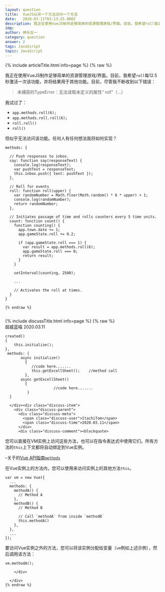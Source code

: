 ```yaml
---
layout: question
title:  VueJS从另一个方法访问一个方法
date:   2020-03-11T03:13:25.000Z
description: 我正在使用VueJS制作足够简单的资源管理游戏/界面。目前，我希望roll每12.5秒激活一次该功能，并将结果用于其他功能。目前，尽管我不断收到以下错误：...
img: 
author: 神乐古一
category: question
answer: 2
tags: JavaScript
topic: JavaScript
---
```

<div class="article-root">
  <div class="article">
    {% include articleTitle.html info=page %}
    {% raw %}
    <div class="article-content"><p><font style="vertical-align: inherit;"><font style="vertical-align: inherit;">我正在使用VueJS制作足够简单的资源管理游戏/界面。</font><font style="vertical-align: inherit;">目前，我希望</font></font><code>roll</code><font style="vertical-align: inherit;"><font style="vertical-align: inherit;">每12.5秒</font><font style="vertical-align: inherit;">激活一次该</font><font style="vertical-align: inherit;">功能，并将结果用于其他功能。</font><font style="vertical-align: inherit;">目前，尽管我不断收到以下错误：</font></font></p>

<blockquote>
  <p><font style="vertical-align: inherit;"><font style="vertical-align: inherit;">未捕获的TypeError：无法读取未定义的属性“ roll”（...）</font></font></p>
</blockquote>

<p><font style="vertical-align: inherit;"><font style="vertical-align: inherit;">我试过了：</font></font></p>

<ul>
<li><code>app.methods.roll(6);</code></li>
<li><code>app.methods.roll.roll(6);</code></li>
<li><code>roll.roll()</code></li>
<li><code>roll()</code></li>
</ul>

<p><font style="vertical-align: inherit;"><font style="vertical-align: inherit;">但似乎无法访问该功能。</font><font style="vertical-align: inherit;">任何人有任何想法我将如何实现？</font></font></p>

<pre><code>methods: {<font></font>
<font></font>
  // Push responses to inbox.<font></font>
  say: function say(responseText) {<font></font>
    console.log(responseText);<font></font>
    var pushText = responseText;<font></font>
    this.inbox.push({ text: pushText });<font></font>
  },<font></font>
<font></font>
  // Roll for events<font></font>
  roll: function roll(upper) {<font></font>
    var randomNumber = Math.floor(Math.random() * 6 * upper) + 1;<font></font>
    console.log(randomNumber);<font></font>
    return randomNumber;<font></font>
  },<font></font>
<font></font>
  // Initiates passage of time and rolls counters every 5 time units.<font></font>
  count: function count() {<font></font>
    function counting() {<font></font>
      app.town.date += 1;<font></font>
      app.gameState.roll += 0.2;<font></font>
<font></font>
      if (app.gameState.roll === 1) {<font></font>
        var result = app.methods.roll(6);<font></font>
        app.gameState.roll === 0;<font></font>
        return result;<font></font>
      }<font></font>
    }<font></font>
<font></font>
    setInterval(counting, 2500);<font></font>
<font></font>
    ...<font></font>
<font></font>
    // Activates the roll at times.<font></font>
  }<font></font>
}<font></font>
</code></pre></div>
    {% endraw %}
  </div>
  <p style="height: 0;width:0;overflow: hidden;"> 第588篇《VueJS从另一个方法访问一个方法》来自Winter(https://github.com/aiyld/aiyld.github.io)的站点</p>
  <div class="discuss-wrapper">
    {% include discussTitle.html info=page %}
    {% raw %}
    <div class="discuss-item">
        <div class="discuss-parent">
          <div class="discuss-meta">
            <span class="discuss-user">超威蓝喵</span>
            <span class="discuss-time">2020.03.11</span>
          </div>
          <div class="discuss-comment"><pre><code>created() <font></font>
{<font></font>
    this.initialize();     <font></font>
},<font></font>
 methods: {<font></font>
       async initialize()<font></font>
         {<font></font>
            //code here.......<font></font>
            this.getExcellSheet();    //method call<font></font>
         },<font></font>
       async getExcellSheet()<font></font>
         {<font></font>
                      //code here.......<font></font>
          }<font></font>
  }<font></font>
</code></pre></div>
        </div>
        
      </div><div class="discuss-item">
        <div class="discuss-parent">
          <div class="discuss-meta">
            <span class="discuss-user">ItachiTom</span>
            <span class="discuss-time">2020.03.11</span>
          </div>
          <div class="discuss-comment"><blockquote>
  <p><font style="vertical-align: inherit;"><font style="vertical-align: inherit;">您可以直接在VM实例上访问这些方法，也可以在指令表达式中使用它们。</font><font style="vertical-align: inherit;">所有方法的</font></font><code>this</code><font style="vertical-align: inherit;"><font style="vertical-align: inherit;">上下文</font><font style="vertical-align: inherit;">都将</font><font style="vertical-align: inherit;">自动绑定到Vue实例。</font></font></p>
</blockquote>

<p><font style="vertical-align: inherit;"><font style="vertical-align: inherit;">–关于的</font></font><a href="https://vuejs.org/v2/api/#methods" rel="noreferrer"><font style="vertical-align: inherit;"><font style="vertical-align: inherit;">Vue API指南</font></font><code>methods</code></a></p>

<p><font style="vertical-align: inherit;"><font style="vertical-align: inherit;">在Vue实例上的方法内，您可以使用来访问实例上的其他方法</font></font><code>this</code><font style="vertical-align: inherit;"><font style="vertical-align: inherit;">。</font></font></p>

<pre><code>var vm = new Vue({<font></font>
  ...<font></font>
  methods: {<font></font>
    methodA() {<font></font>
      // Method A<font></font>
    },<font></font>
    methodB() {<font></font>
      // Method B<font></font>
<font></font>
      // Call `methodA` from inside `methodB`<font></font>
      this.methodA()<font></font>
    },<font></font>
  },<font></font>
  ...<font></font>
});<font></font>
</code></pre>

<p><font style="vertical-align: inherit;"><font style="vertical-align: inherit;">要访问Vue实例之外的方法，您可以将该实例分配给变量（</font></font><code>vm</code><font style="vertical-align: inherit;"><font style="vertical-align: inherit;">例如上述示例），然后调用该方法：</font></font></p>

<pre><code>vm.methodA();
</code></pre></div>
        </div>
        
      </div>
    {% endraw %}
  </div>
<div>
